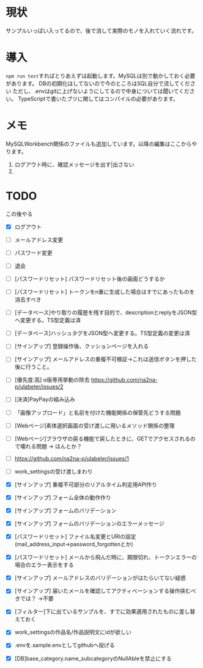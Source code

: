# 現状
サンプルいっぱい入ってるので、後で消して実際のモノを入れていく流れです。 

# 導入
 `npm run test`すればとりあえずは起動します。MySQLは別で動かしておく必要があります。 
 DBの初期化はしてないので今のところはSQL自分で流してください 
 ただし、.envはgitに上げないようにしてるので中身については聞いてください。 
 TypeScriptで書いたブツに関してはコンパイルの必要があります。 

# メモ
MySQLWorkbench関係のファイルも追加しています。以降の編集はここからやります。
1. ログアウト時に、確認メッセージを出す|出さない
1.

# TODO

この後やる
- [x] ログアウト
- [ ] メールアドレス変更
- [ ] パスワード変更
- [ ] 退会

- [ ] [パスワードリセット] パスワードリセット後の画面どうするか
- [ ] [パスワードリセット] トークンをn重に生成した場合はすでにあったものを消去すべき
- [ ] [データベース]やり取りの履歴を残す目的で、descriptionとreplyをJSON型へ変更する。TS型定義は済
- [ ] [データベース]ハッシュタグをJSON型へ変更する。TS型定義の変更は済
- [ ] [サインアップ] 登録操作後、クッションページを入れる
- [ ] [サインアップ] メールアドレスの重複不可検証→これは送信ボタンを押した後に行うこと。
- [ ] [優先度:高] α版専用挙動の除去 https://github.com/na2na-p/ulabeler/issues/2
- [ ] [決済]PayPayの組み込み
- [ ] 「画像アップロード」と名前を付けた機能関係の保管先どうする問題
- [ ] [Webページ]素体選択画面の受け渡しに用いるメソッド関係の整理
- [ ] [Webページ]ブラウザの戻る機能で戻したときに、GETでアクセスされるので壊れる問題 → ほんとか？
- [ ] https://github.com/na2na-p/ulabeler/issues/1
- [ ] work_settingsの受け渡しまわり
- [x] [サインアップ] 重複不可部分のリアルタイム判定用API作り
- [x] [サインアップ] フォーム全体の動作作り
- [x] [サインアップ] フォームのバリデーション
- [x] [サインアップ] フォームのバリデーションのエラーメッセージ
- [x] [パスワードリセット] ファイル名変更とURIの設定(mail_address_input→password_forgottenとか)
- [x] [パスワードリセット] メールから飛んだ時に、期限切れ、トークンエラーの場合のエラー表示をする
- [x] [サインアップ] メールアドレスのバリデーションがはたらいてない疑惑
- [x] [サインアップ] 届いたメールを確認してアクティベーションする操作挟むべきでは？ →不要
- [x] [フィルター]下に出ているサンプルを、すでに効果適用されたものに差し替えておく
- [x] work_settingsの作品名/作品説明文にidが欲しい
- [x] .envを.sample.envとしてgithubへ投げる
- [x] [DB]base_category.name_subcategoryのNullAbleを禁止にする
